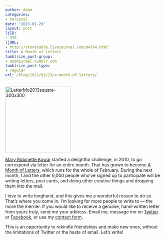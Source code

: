 ```yaml
---
author: Adam
categories:
- Personal
date: "2013-01-29"
layout: post
ljID:
- 370
ljURL:
- http://stonetable.livejournal.com/94764.html
title: A Month of Letters
tumblrize_post-group:
- adamisrael.tumblr.com
tumblrize_post-type:
- regular
url: /blog/2013/01/29/a-month-of-letters/
---
```

[<img class=" wp-image-867 alignright" alt="LetterMo2013square-300x300" src="http://www.adamisrael.com/wp-content/uploads/2013/01/LetterMo2013square-300x300.jpg" width="210" height="210" srcset="//www.adamisrael.com/wp-content/uploads/2013/01/LetterMo2013square-300x300-150x150.jpg 150w, //www.adamisrael.com/wp-content/uploads/2013/01/LetterMo2013square-300x300.jpg 300w" sizes="(max-width: 210px) 100vw, 210px" />](1)

[Mary Robinette Kowal](2) started a delightful challenge, in 2010, to go correspond via letter for an entire month. That has grown to become [A Month of Letters](3), which runs for the whole of February. During the next month, I and the other 6,000 people who&#8217;ve signed up to participate will be writing letters, post cards, and doing other creative things and dropping them into the mail.

I love to write longhand, and this gives me a wonderful reason to do so. That&#8217;s where you come in. I&#8217;m looking for more people to write to &#8212; the more the merrier. If you would like to receive a genuine, hand-written letter from yours truly, send me your address. Email me, message me on [Twitter](4) or [Facebook](5), or use my [contact form](6).

This is an opportunity to rekindle friendships and make new ones, without the limitations of Twitter or the haste of email. Let&#8217;s write!

 [1]: http://www.adamisrael.com/wp-content/uploads/2013/01/LetterMo2013square-300x300.jpg
 [2]: http://www.maryrobinettekowal.com/
 [3]: http://lettermo.com/
 [4]: http://www.twitter.com/AdamIsrael
 [5]: http://www.facebook.com/adam.israel
 [6]: http://www.adamisrael.com/contact/
